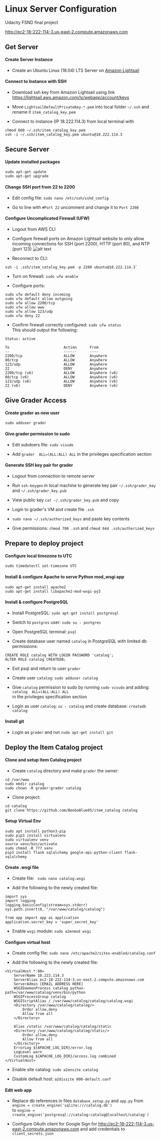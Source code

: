 # Linux Server Configuration
Udacity FSND final project

http://ec2-18-222-114-3.us-east-2.compute.amazonaws.com

## Get Server

#### Create Server Instance
* Create an Ubuntu Linux (18.04) LTS Server on [Amazon Lightsail](https://lightsail.aws.amazon.com/ls/webapp/home/instances)

#### Connect to Instance with SSH
* Download ssh key from Amazon Lightsail using link https://lightsail.aws.amazon.com/ls/webapp/account/keys

* Move `LightsailDefaultPrivateKey-*.pem` into local folder `~/.ssh` and rename it `item_catalog_key.pem`

* Connect to instance (IP 18.222.114.3) from local terminal with
```    
chmod 600 ~/.ssh/item_catalog_key.pem     
ssh -i ~/.ssh/item_catalog_key.pem ubuntu@18.222.114.3
```

## Secure Server
#### Update installed packages   

```
sudo apt-get update
sudo apt-get upgrade
``` 

#### Change SSH port from 22 to 2200
* Edit config file: `sudo nano /etc/ssh/sshd_config`

* Go to line with `#Port 22` uncomment and change it to `Port 2200`

#### Configure Uncomplicated Firewall (UFW)
* Logout from AWS CLI

* Configure firewall ports on Amazon Lightsail website to only allow incoming connections for SSH (port 2200), 
HTTP (port 80), and NTP (port 123)
![alt text](image/firewallconfig.png "Firewall Config Screenshot")

* Reconnect to CLI: 
```
ssh -i .ssh/item_catalog_key.pem -p 2200 ubuntu@18.222.114.3`
```

* Turn on firewall: `sudo ufw enable`

* Configure ports:

```
sudo ufw default deny incoming
sudo ufw default allow outgoing
sudo ufw allow 2200/tcp
sudo ufw allow www
sudo ufw allow 123/udp
sudo ufw deny 22
```

* Confirm firewall correctly configured: `sudo ufw status`   
This should output the following:

```
Status: active

To                         Action      From
--                         ------      ----
2200/tcp                   ALLOW       Anywhere                  
80/tcp                     ALLOW       Anywhere                  
123/udp                    ALLOW       Anywhere                  
22                         DENY        Anywhere                  
2200/tcp (v6)              ALLOW       Anywhere (v6)             
80/tcp (v6)                ALLOW       Anywhere (v6)             
123/udp (v6)               ALLOW       Anywhere (v6)             
22 (v6)                    DENY        Anywhere (v6)    
```



## Give Grader Access

#### Create grader as new user
`sudo adduser grader`

#### Give grader permission to sudo
* Edit subdoers file: `sudo visudo`

* Add `grader  ALL=(ALL:ALL) ALL` in the privileges specification section

#### Generate SSH key pair for grader
* Logout from connection to remote server

* Run `ssh-keygen` in local machine to generate key pair `~/.ssh/grader_key` and `~/.ssh/grader_key.pub`

* View public key `cat ~/.ssh/grader_key.pub` and copy

* Login to grader's VM and create file `.ssh`

* `sudo nano ~/.ssh/authorized_keys` and paste key contents

* Give permissions: `chmod 700 .ssh` and `chmod 644 .ssh/authorized_keys`

## Prepare to deploy project

#### Configure local timezone to UTC
`sudo timedatectl set-timezone UTC`

#### Install & configure Apache to serve Python mod_wsgi app

```
sudo apt-get install apache2
sudo apt-get install libapache2-mod-wsgi-py3
```

#### Install & configure PostgreSQL
* Install PostgreSQL: `sudo apt-get install postgresql`

* Switch to `postgres` user: `sudo su - postgres` 

* Open PostgreSQL terminal: `psql`

* Create database user named `catalog` in PostgreSQL with limited db permissions:

```
CREATE ROLE catalog WITH LOGIN PASSWORD 'catalog';
ALTER ROLE catalog CREATEDB;
```

* Exit psql and return to user `grader`

* Create user `catalog`: `sudo adduser catalog`

* Give `catalog` permission to sudo by running `sudo visudo` and adding: `catalog  ALL=(ALL:ALL) ALL`    
in the privileges specification section

* Login as user `catalog`: `su - catalog` and create database: `createdb catalog`

#### Install git
* Login as `grader` and run `sudo apt-get install git`

## Deploy the Item Catalog project

#### Clone and setup Item Catalog project
* Create `catalog` directory and make `grader` the owner:
```
cd /var/www
sudo mkdir catalog
sudo chown -R grader:grader catalog
```

* Clone project:
```
cd catalog
git clone https://github.com/BenGoBlue05/item_catalog catalog
```

#### Setup Virtual Env
```
sudo apt install python3-pip
sudo pip3 install virtualenv 
sudo virtualenv venv
source venv/bin/activate
sudo chmod -R 777 venv
pip3 install flask sqlalchemy google-api-python-client flask-sqlalchemy
```   

#### Create .wsgi file

* Create file: ` sudo nano catalog.wsgi`

* Add the following to the newly created file:
```
import sys
import logging
logging.basicConfig(stream=sys.stderr)
sys.path.insert(0, "/var/www/catalog/catalog")

from app import app as application
application.secret_key = 'super_secret_key'
```

* Enable `wsgi` module: `sudo a2enmod wsgi`

#### Configure virtual host

* Create config file: `sudo nano /etc/apache2/sites-enabled/catalog.conf`

* Add the following to the newly created file:
```
<VirtualHost *:80>
    ServerName 18.222.114.3
    ServerAlias ec2-18-222-114-3.us-east-2.compute.amazonaws.com
    ServerAdmin [EMAIL ADDRESS HERE]
    WSGIDaemonProcess catalog python-path=/var/www/catalog/venv/bin/python
    WSGIProcessGroup catalog
    WSGIScriptAlias / /var/www/catalog/catalog/catalog.wsgi
    <Directory /var/www/catalog/catalog/>
        Order allow,deny
        Allow from all
    </Directory>

    Alias /static /var/www/catalog/catalog/static
    <Directory /var/www/catalog/catalog/static/>
        Order allow,deny
        Allow from all
    </Directory>
    ErrorLog ${APACHE_LOG_DIR}/error.log
    LogLevel warn
    CustomLog ${APACHE_LOG_DIR}/access.log combined
</VirtualHost>
```


* Enable site catalog: `sudo a2ensite catalog`

* Disable default host: `a2dissite 000-default.conf`

#### Edit web app
* Replace db references in files `database_setup.py` and `app.py` from   
`engine = create_engine('sqlite:///catalog.db')`   
to `engine = create_engine('postgresql://catalog:catalog@localhost/catalog')`

*  Configure OAuth client for Google Sign for http://ec2-18-222-114-3.us-east-2.compute.amazonaws.com and add credentials to `client_secrets.json`















